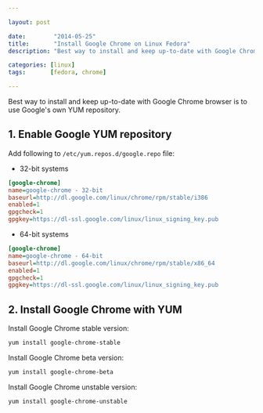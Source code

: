 ```yaml
---

layout: post

date:        "2014-05-25"
title:       "Install Google Chrome on Linux Fedora"
description: "Best way to install and keep up-to-date with Google Chrome browser is to use Google's own YUM repository."

categories: [linux]
tags:       [fedora, chrome]

---
```



Best way to install and keep up-to-date with Google Chrome browser is to use Google's own YUM repository.


## 1. Enable Google YUM repository

Add following to `/etc/yum.repos.d/google.repo` file:

- 32-bit systems

```ini
[google-chrome]
name=google-chrome - 32-bit
baseurl=http://dl.google.com/linux/chrome/rpm/stable/i386
enabled=1
gpgcheck=1
gpgkey=https://dl-ssl.google.com/linux/linux_signing_key.pub
```

- 64-bit systems

```ini
[google-chrome]
name=google-chrome - 64-bit
baseurl=http://dl.google.com/linux/chrome/rpm/stable/x86_64
enabled=1
gpgcheck=1
gpgkey=https://dl-ssl.google.com/linux/linux_signing_key.pub
```


## 2. Install Google Chrome with YUM

Install Google Chrome stable version:

```bash
yum install google-chrome-stable
```

Install Google Chrome beta version:

```bash
yum install google-chrome-beta
```

Install Google Chrome unstable version:

```bash
yum install google-chrome-unstable
```